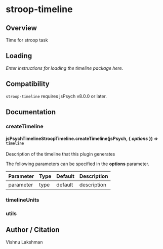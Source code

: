 # stroop-timeline

## Overview

Time for stroop task

## Loading

*Enter instructions for loading the timeline package here.*

## Compatibility

`stroop-timeline` requires jsPsych v8.0.0 or later.

## Documentation

### createTimeline

#### jsPsychTimelineStroopTimeline.createTimeline(jsPsych, { *options* }) ⇒ <code>timeline</code>
Description of the timeline that this plugin generates

The following parameters can be specified in the **options** parameter.

| Parameter | Type | Default | Description |
|-----------|------|---------|-------------|
| parameter | type | default | description |


### timelineUnits


### utils

## Author / Citation

Vishnu Lakshman